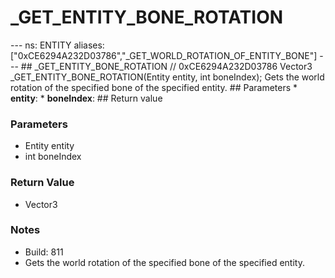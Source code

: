 # _GET_ENTITY_BONE_ROTATION

--- ns: ENTITY aliases: ["0xCE6294A232D03786","_GET_WORLD_ROTATION_OF_ENTITY_BONE"] --- ## _GET_ENTITY_BONE_ROTATION  // 0xCE6294A232D03786 Vector3 _GET_ENTITY_BONE_ROTATION(Entity entity, int boneIndex);  Gets the world rotation of the specified bone of the specified entity.  ## Parameters * **entity**: * **boneIndex**:  ## Return value

### Parameters
* Entity entity
* int boneIndex

### Return Value
* Vector3

### Notes
* Build: 811
* Gets the world rotation of the specified bone of the specified entity.

